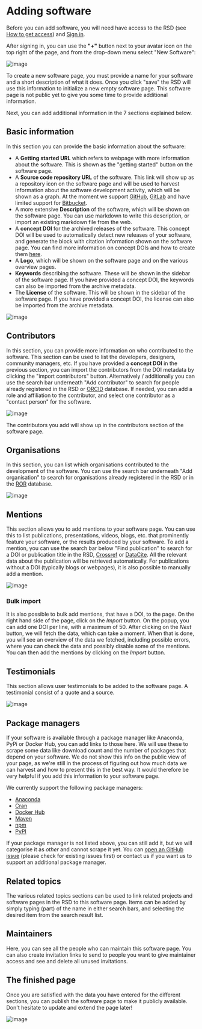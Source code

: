 <!--
SPDX-FileCopyrightText: 2022 Jason Maassen (Netherlands eScience Center) <j.maassen@esciencecenter.nl>
SPDX-FileCopyrightText: 2022 Netherlands eScience Center

SPDX-License-Identifier: CC-BY-4.0
-->

# Adding software

Before you can add software, you will need have access to the RSD (see [How to get access](getting-access.md)) and [Sign in](getting-access.md#how-to-sign-in).

After signing in, you can use the __"+"__ button next to your avatar icon on the top right of the page, and from the drop-down menu select "New Software":

![image](/plus-software-projects.gif)

To create a new software page, you must provide a name for your software and a short description of what it does. Once you click "save" the RSD will use this information to
initialize a new empty software page. This software page is not public yet to give you some time to provide additional information.

Next, you can add additional information in the 7 sections explained below.

## Basic information

In this section you can provide the basic information about the software:

- A **Getting started URL** which refers to webpage with more information about the software. This is shown as the "getting started" button on the software page.
- A **Source code repository URL** of the software. This link will show up as a repository icon on the software page and will be used to harvest information about the software development activity, which will be shown as a graph. At the moment we support [GitHub](https://github.com/), [GitLab](https://about.gitlab.com/) and have limited support for [Bitbucket](https://bitbucket.org/product/).
- A more extensive **Description** of the software, which will be shown on the software page. You can use markdown to write this description, or import an existing markdown file from the web.
- A **concept DOI** for the archived releases of the software. This concept DOI will be used to automatically detect new releases of your software, and generate the block with citation information shown on the software page. You can find more information on concept DOIs and how to create them [here]().
- A **Logo**, which will be shown on the software page and on the various overview pages.
- **Keywords** describing the software. These will be shown in the sidebar of the software page. If you have provided a concept DOI, the keywords can also be imported from the archive metadata.
- The **License** of the software. This will be shown in the sidebar of the software page. If you have provided a concept DOI, the license can also be imported from the archive metadata.

![image](/software-information.gif)

## Contributors

In this section, you can provide more information on who contributed to the software. This section can be used to list the developers, designers, community managers, etc. If you
have provided a **concept DOI** in the previous section, you can import the contributors from the DOI metadata by clicking the "import contributors" button. Alternatively /
additionally you can use the search bar underneath "Add contributor" to search for people already registered in the RSD or [ORCID](https://orcid.org) database. If needed, you can
add a role and affiliation to the contributor, and select one contributor as a "contact person" for the software.

![image](/contributors.gif)

The contributors you add will show up in the contributors section of the software page.

## Organisations

In this section, you can list which organisations contributed to the development of the software. You can use the search bar underneath "Add organisation" to search for
organisations already registered in the RSD or in the [ROR](https://ROR.org) database.

![image](/organisations.gif)

## Mentions

This section allows you to add mentions to your software page. You can use this to list publications, presentations, videos, blogs, etc. that prominently feature your software, or the results produced by your software.
To add a mention, you can use the search bar below "Find publication" to search for a DOI or publication title in the RSD, [Crossref](https://www.crossref.org/) or [DataCite](https://datacite.org/). All the relevant data about the publication will be retrieved automatically. For publications without a DOI (typically blogs or webpages), it is also possible to manually add a mention.

![image](/mentions.gif)

### Bulk import

It is also possible to bulk add mentions, that have a DOI, to the page. On the right hand side of the page, click on the *Import* button. On the popup, you can add one DOI per line, with a maximum of 50. After clicking on the *Next* button, we will fetch the data, which can take a moment. When that is done, you will see an overview of the data we fetched, including possible errors, where you can check the data and possibly disable some of the mentions. You can then add the mentions by clicking on the *Import* button.

## Testimonials

This section allows user testimonials to be added to the software page. A testimonial consist of a quote and a source.

![image](/testimonials.gif)

## Package managers

If your software is available through a package manager like Anaconda, PyPi or Docker Hub, you can add links to those here. We will use these to scrape some data like download count and the number of packages that depend on your software. We do not show this info on the public view of your page, as we're still in the process of figuring out how much data we can harvest and how to present this in the best way. It would therefore be very helpful if you add this information to your software page.

We currently support the following package managers:

- [Anaconda](https://anaconda.org/)
- [Cran](https://cran.r-project.org/web/packages/index.html)
- [Docker Hub](https://hub.docker.com/search?q=)
- [Maven](https://mvnrepository.com/)
- [npm](https://www.npmjs.com/)
- [PyPI](https://pypi.org/)

If your package manager is not listed above, you can still add it, but we will categorise it as *other* and cannot scrape it yet. You can [open an GitHub issue](https://github.com/research-software-directory/RSD-as-a-service/issues) (please check for existing issues first) or contact us if you want us to support an additional package manager.

## Related topics

The various related topics sections can be used to link related projects and software pages in the RSD to this software page. Items can be added by simply typing (part) of the name in either search bars, and selecting the desired item from the search result list.

## Maintainers

Here, you can see all the people who can maintain this software page. You can also create invitation links to send to people you want to give maintainer access and see and delete all unused invitations.

## The finished page

Once you are satisfied with the data you have entered for the different sections, you can publish the software page to make it publicly available. Don't hesitate to update and
extend the page later!

![image](/finale.gif)

